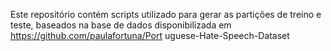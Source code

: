 Este repositório contém scripts utilizado para gerar as partições de treino e teste, baseados na base de dados disponibilizada em https://github.com/paulafortuna/Port
uguese-Hate-Speech-Dataset

